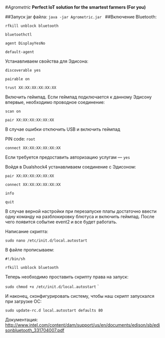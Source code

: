 #*Agrometric*
**Perfect IoT solution for the smartest farmers (For you)**

##Запуск jar файла:
`java -jar Agrometric.jar
`
##Включение Bluetooth:

`rfkill unblock bluetooth`

`bluetoothctl`

`agent DisplayYesNo`

`default-agent`

Устанавливаем свойства для Эдисона:

`discoverable yes`

`pairable on`

`trust XX:XX:XX:XX:XX:XX`

Включить геймпад. Если геймпад подключается к данному Эдисону впервые, необходимо проводное соединение:

`scan on`

`pair XX:XX:XX:XX:XX:XX`

В случае ошибки отключить USB и включить геймпад

PIN code: `root`

`connect XX:XX:XX:XX:XX:XX`

Если требуется предоставить авторизацию услугам — `yes`

Войдя в Dualshock4 устанавливаем соединение с Эдисоном:

`pair XX:XX:XX:XX:XX:XX`

`connect XX:XX:XX:XX:XX:XX`

`info`

`quit`

В случае верной настройки при перезапуске платы достаточно ввести одну команду 
на разблокировку блютуса и включить геймпад. 
После чего появится событие event2 и все будет работать.

Написание скрипта:

`sudo nano /etc/init.d/local.autostart`

В файле прописываем:

`#!/bin/sh`

`rfkill unblock bluetooth`

Теперь необходимо проставить скрипту права на запуск:

`sudo chmod +x /etc/init.d/local.autostart`
`

И наконец, сконфигурировать систему, чтобы наш скрипт запускался при загрузке ОС:

`sudo update-rc.d local.autostart defaults 80`

Документация: http://www.intel.com/content/dam/support/us/en/documents/edison/sb/edisonbluetooth_331704007.pdf
